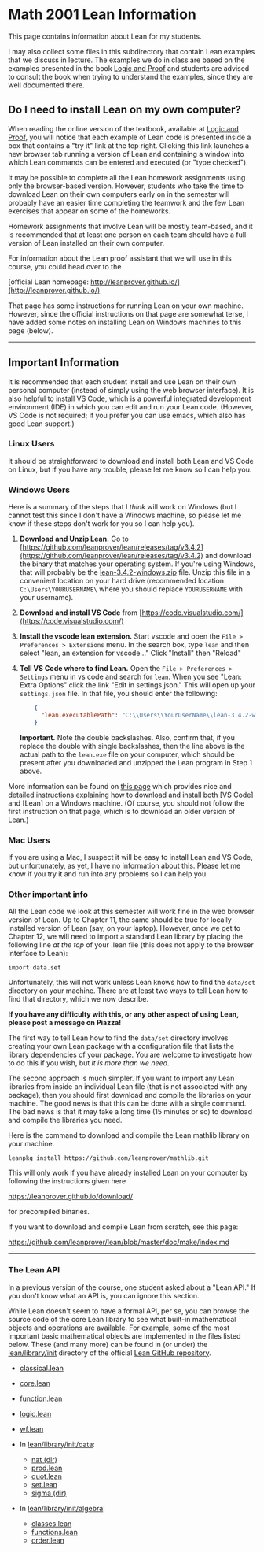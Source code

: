 # Math 2001 Lean Information

This page contains information about Lean for my students.

I may also collect some files in this subdirectory that contain Lean examples that we discuss in lecture.  The examples we do in class are based on the examples presented in the book [Logic and Proof](https://leanprover.github.io/logic_and_proof/) and students are advised to consult the book when trying to understand the examples, since they are well documented there.

## Do I need to install Lean on my own computer?

When reading the online version of the textbook, available at [Logic and Proof](https://leanprover.github.io/logic_and_proof/), you will notice that each example of Lean code is presented inside a box
that contains a "try it" link at the top right.  Clicking this link launches a new browser tab running a version of Lean and containing a window into which Lean commands can be entered and executed 
(or "type checked").

It may be possible to complete all the Lean homework assignments using only the browser-based version.  However, students who take the time to download Lean on their own computers early on in the semester will probably have an easier time completing the teamwork and the few Lean exercises that appear on some of the homeworks.

Homework assignments that involve Lean will be mostly team-based, and it is recommended that at least one person on each team should have a full version of Lean installed on their own computer.

For information about the Lean proof assistant that we will use in this course, you could head over to the

[official Lean homepage: http://leanprover.github.io/](http://leanprover.github.io/) 

That page has some instructions for running Lean on your own machine. However, since the official instructions on that page are somewhat terse, I have added some notes on installing Lean on Windows machines to this page (below).

---

## Important Information

It is recommended that each student install and use Lean on their own personal computer (instead of simply using the web browser interface).  It is also helpful to install VS Code, which is a powerful integrated development environment (IDE) in which you can edit and run your Lean code.  (However, VS Code is not required; if you prefer you can use emacs, which also has good Lean support.)

### Linux Users

It should be straightforward to download and install both Lean and VS Code on Linux, but if you have any trouble, please let me know so I can help you.

### Windows Users

Here is a summary of the steps that I *think* will work on Windows (but I cannot test this since I don't have a Windows machine, so please let me know if these steps don't work for you so I can help you).

1. **Download and Unzip Lean.** Go to [https://github.com/leanprover/lean/releases/tag/v3.4.2](https://github.com/leanprover/lean/releases/tag/v3.4.2) and download the binary that matches your operating system.  If you're using Windows, that will probably be the [lean-3.4.2-windows.zip](https://github.com/leanprover/lean/releases/download/v3.4.2/lean-3.4.2-windows.zip) file. Unzip this file in a convenient location on your hard drive (recommended location: `C:\Users\YOURUSERNAME\` where you should replace `YOURUSERNAME` with your username).

2. **Download and install VS Code** from [https://code.visualstudio.com/](https://code.visualstudio.com/)

3. **Install the vscode lean extension.**  Start vscode and open the `File > Preferences > Extensions` menu. In the search box, type `lean` and then select "lean, an extension for vscode..."  Click "Install" then "Reload"

4. **Tell VS Code where to find Lean.** Open the `File > Preferences > Settings` menu in vs code and search for `lean`. When you see "Lean: Extra Options" click the link "Edit in settings.json." This will open up your `settings.json` file.  In that file, you should enter the following:

   ```json
       {
         "lean.executablePath": "C:\\Users\\YourUserName\\lean-3.4.2-windows\\bin\\lean.exe"
       }
   ```

   **Important.** Note the double backslashes.  Also, confirm that, if you replace the double with single backslashes, then the line above is the actual path to the `lean.exe` file on your computer, which should be present after you downloaded and unzipped the Lean program in Step 1 above.

More information can be found on [this page](https://xenaproject.wordpress.com/2017/09/26/installing-lean-on-windows-from-scratch/) which provides nice and detailed instructions explaining how to download and install both [VS Code] and [Lean] on a Windows machine. (Of course, you should not follow the first instruction on that page, which is to download an older version of Lean.)

### Mac Users

If you are using a Mac, I suspect it will be easy to install Lean and VS Code, but unfortunately, as yet, I have no information about this.  Please let me know if you try it and run into any problems so I can help you.

### Other important info

All the Lean code we look at this semester will work fine in the web browser version of Lean. Up to Chapter 11, the same should be true for locally installed version of Lean (say, on your laptop). However, once we get to Chapter 12, we will need to import a standard 
Lean library by placing the following line *at the top* of your .lean file (this does not apply to the browser interface to Lean):

``` lean
import data.set
```

Unfortunately, this will not work unless Lean knows how to find the `data/set` directory
on your machine. There are at least two ways to tell Lean how to find that directory, which we now describe.  

**If you have any difficulty with this, or any other aspect of using Lean, please post a message on Piazza!**

The first way to tell Lean how to find the `data/set` directory involves creating your own Lean package with a configuration file that lists the library dependencies of your package.  You are welcome to investigate how to do this if you wish, but *it is more than we need*.  

The second approach is much simpler.  If you want to import any Lean libraries from inside an individual Lean file (that is not associated with any package), then you should first download and compile the libraries on your machine.  The good news is that this can be done with a single command.  The bad news is that it may take a long time (15 minutes or so) to download and compile the libraries you need.

Here is the command to download and compile the Lean mathlib library on your machine.

``` shell
leanpkg install https://github.com/leanprover/mathlib.git
```

This will only work if you have already installed Lean on your computer by following 
the instructions given here

https://leanprover.github.io/download/

for precompiled binaries.

If you want to download and compile Lean from scratch, see this page:

https://github.com/leanprover/lean/blob/master/doc/make/index.md


--- 

### The Lean API

In a previous version of the course, one student asked about a "Lean API." If you don't know what an API is, you can ignore this section.

While Lean doesn't seem to have a formal API, per se, you can browse the source code of the core Lean library to see what built-in mathematical objects and operations are available.  For example, some of the most important basic mathematical objects are implemented in the files listed below. These (and many more) can be found in (or under) the [lean/library/init](https://github.com/leanprover/lean/tree/master/library/init) directory of the official [Lean GitHub repository](https://github.com/leanprover/lean).

+ [classical.lean](https://github.com/leanprover/lean/blob/master/library/init/classical.lean)
+ [core.lean](https://github.com/leanprover/lean/blob/master/library/init/core.lean)
+ [function.lean](https://github.com/leanprover/lean/blob/master/library/init/function.lean)
+ [logic.lean](https://github.com/leanprover/lean/blob/master/library/init/logic.lean)
+ [wf.lean](https://github.com/leanprover/lean/blob/master/library/init/wf.lean)

+ In [lean/library/init/data](https://github.com/leanprover/lean/tree/master/library/init/data):
  - [nat (dir)](https://github.com/leanprover/lean/blob/master/library/init/data/nat)
  - [prod.lean](https://github.com/leanprover/lean/blob/master/library/init/data/prod.lean)
  - [quot.lean](https://github.com/leanprover/lean/blob/master/library/init/data/quot.lean)
  - [set.lean](https://github.com/leanprover/lean/blob/master/library/init/data/set.lean)
  - [sigma (dir)](https://github.com/leanprover/lean/blob/master/library/init/data/sigma/)
  
+ In [lean/library/init/algebra](https://github.com/leanprover/lean/blob/master/library/init/algebra):
  - [classes.lean](https://github.com/leanprover/lean/blob/master/library/init/algebra/classes.lean)
  - [functions.lean](https://github.com/leanprover/lean/blob/master/library/init/algebra/functions.lean)
  - [order.lean](https://github.com/leanprover/lean/blob/master/library/init/algebra/order.lean)


